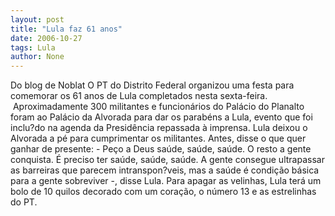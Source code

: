 ```yaml
---
layout: post
title: "Lula faz 61 anos"
date: 2006-10-27
tags: Lula
author: None
---
```

Do blog de Noblat
O PT do Distrito Federal organizou uma festa para comemorar os 61 anos de Lula completados nesta sexta-feira. &nbsp;Aproximadamente 300 militantes e funcionários do Palácio do Planalto foram ao Palácio da Alvorada para dar os parabéns a Lula, evento que foi inclu?do na agenda da Presidência repassada à imprensa.&nbsp;Lula deixou o Alvorada a pé para cumprimentar os militantes. Antes, disse o que quer ganhar de presente:&nbsp;- Peço a Deus saúde, saúde, saúde. O resto a gente conquista. É preciso ter saúde, saúde, saúde. A gente consegue ultrapassar as barreiras que parecem intranspon?veis, mas a saúde é condição básica para a gente sobreviver -, disse Lula.&nbsp;Para apagar as velinhas, Lula terá um bolo de 10 quilos decorado com um coração, o número 13 e as estrelinhas do PT. 